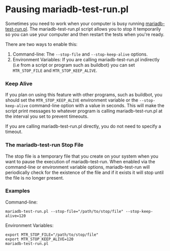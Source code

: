 
# Pausing mariadb-test-run.pl

Sometimes you need to work when your computer is busy running
[mariadb-test-run.pl](https://mariadb.com/kb/en/mariadb-test-runpl-options). The mariadb-test-run.pl script allows you to stop it temporarily so you can use
your computer and then restart the tests when you're ready.


There are two ways to enable this:


1. Command-line: The `--stop-file` and
 `--stop-keep-alive` options.
1. Environment Variables: If you are calling mariadb-test-run.pl indirectly
 (i.e from a script or program such as buildbot) you can set
 `MTR_STOP_FILE` and `MTR_STOP_KEEP_ALIVE`.


### Keep Alive


If you plan on using this feature with other programs, such as buildbot, you should set the <code>MTR_STOP_KEEP_ALIVE</code> environment variable or the <code>--stop-keep-alive</code> command-line option with a value in seconds. This will make the script print messages to whatever program is calling mariadb-test-run.pl at the interval you set to prevent timeouts.


If you are calling mariadb-test-run.pl directly, you do not need to specify a timeout.


### The mariadb-test-run Stop File


The stop file is a temporary file that you create on your system when you want
to pause the execution of mariadb-test-run. When enabled via the command-line or
environment variable options, mariadb-test-run will periodically check for the
existence of the file and if it exists it will stop until the file is no longer
present.


### Examples


Command-line:


```
mariadb-test-run.pl --stop-file="/path/to/stop/file" --stop-keep-alive=120
```

Environment Variables:


```
export MTR_STOP_FILE="/path/to/stop/file"
export MTR_STOP_KEEP_ALIVE=120
mariadb-test-run.pl
```
